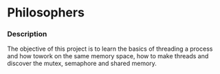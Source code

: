 # Philosophers

### Description
The objective of this project is to learn the basics of threading a process and how towork on the same memory space, how to make threads and discover the mutex, semaphore and shared memory.
